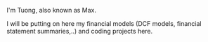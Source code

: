I'm Tuong, also known as Max. 

I will be putting on here my financial models (DCF models, financial statement summaries,..) and coding projects here.


<!---
TUTULEMAN/TUTULEMAN is a ✨ special ✨ repository because its `README.md` (this file) appears on your GitHub profile.
You can click the Preview link to take a look at your changes.
--->
